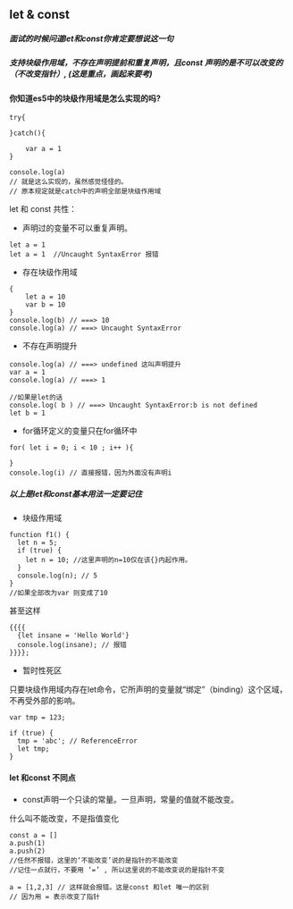 
## let & const


##### 面试的时候问道let和const你肯定要想说这一句

##### 支持块级作用域，不存在声明提前和重复声明，且const 声明的是不可以改变的（不改变指针）, (这是重点，画起来要考)


#### 你知道es5中的块级作用域是怎么实现的吗?

```
try{
    
}catch(){
    
    var a = 1
}

console.log(a) 
// 就是这么实现的，虽然感觉怪怪的。
// 原本规定就是catch中的声明全部是块级作用域
```

let 和 const 共性：
+ 声明过的变量不可以重复声明。
```
let a = 1
let a = 1  //Uncaught SyntaxError 报错
```

+ 存在块级作用域
```
{
    let a = 10
    var b = 10
}
console.log(b) // ===> 10
console.log(a) // ===> Uncaught SyntaxError
```

+ 不存在声明提升
```
console.log(a) // ===> undefined 这叫声明提升
var a = 1
console.log(a) // ===> 1 

//如果是let的话
console.log( b ) // ===> Uncaught SyntaxError:b is not defined
let b = 1
```

+ for循环定义的变量只在for循环中
```
for( let i = 0; i < 10 ; i++ ){
    
}
console.log(i) // 直接报错，因为外面没有声明i
```


##### 以上是let和const基本用法一定要记住

+ 块级作用域 

```
function f1() {
  let n = 5;
  if (true) {
    let n = 10; //这里声明的n=10仅在该{}内起作用。
  }
  console.log(n); // 5 
}
//如果全部改为var 则变成了10
```

甚至这样
```
{{{{
  {let insane = 'Hello World'}
  console.log(insane); // 报错
}}}};
```

+ 暂时性死区

只要块级作用域内存在let命令，它所声明的变量就“绑定”（binding）这个区域，不再受外部的影响。
```
var tmp = 123;

if (true) {
  tmp = 'abc'; // ReferenceError
  let tmp;
}
```

#### let 和const 不同点

+ const声明一个只读的常量。一旦声明，常量的值就不能改变。

什么叫不能改变，不是指值变化
```
const a = []
a.push(1)
a.push(2)
//任然不报错，这里的‘不能改变’说的是指针的不能改变 
//记住一点就行，不要用 ‘=’ , 所以这里说的不能改变说的是指针不变

a = [1,2,3] // 这样就会报错。这是const 和let 唯一的区别
// 因为用 = 表示改变了指针

```
